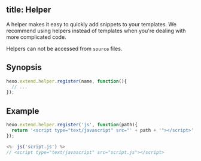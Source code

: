 title: Helper
---
A helper makes it easy to quickly add snippets to your templates. We recommend using helpers instead of templates when you're dealing with more complicated code.

Helpers can not be accessed from `source` files.

## Synopsis

``` js
hexo.extend.helper.register(name, function(){
  // ...
});
```

## Example

``` js
hexo.extend.helper.register('js', function(path){
  return '<script type="text/javascript" src="' + path + '"></script>';
});
```

``` js
<%- js('script.js') %>
// <script type="text/javascript" src="script.js"></script>
```
